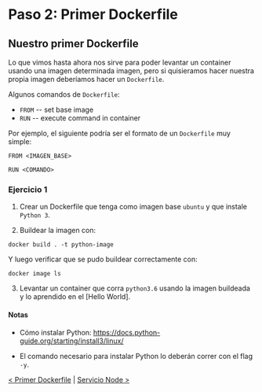 # Paso 2: Primer Dockerfile

## Nuestro primer Dockerfile

Lo que vimos hasta ahora nos sirve para poder levantar un container usando una imagen determinada imagen, pero si quisieramos hacer nuestra propia imagen deberíamos hacer un `Dockerfile`.

Algunos comandos de `Dockerfile`:

- `FROM` -- set base image
- `RUN` -- execute command in container

Por ejemplo, el siguiente podría ser el formato de un `Dockerfile` muy simple:

```
FROM <IMAGEN_BASE>

RUN <COMANDO>
```

### Ejercicio 1

1. Crear un Dockerfile que tenga como imagen base `ubuntu` y que instale `Python 3`.

2. Buildear la imagen con:

```
docker build . -t python-image
```

Y luego verificar que se pudo buildear correctamente con:

```
docker image ls
```

3. Levantar un container que corra `python3.6` usando la imagen buildeada y lo aprendido en el [Hello World].

#### Notas

- Cómo instalar Python: https://docs.python-guide.org/starting/install3/linux/

- El comando necesario para instalar Python lo deberán correr con el flag `-y`.

[< Primer Dockerfile](02_first_dockerfile.md) | [Servicio Node >](03_node_service.md)
